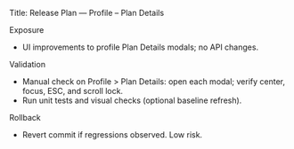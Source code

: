 Title: Release Plan — Profile – Plan Details

Exposure
- UI improvements to profile Plan Details modals; no API changes.

Validation
- Manual check on Profile > Plan Details: open each modal; verify center, focus, ESC, and scroll lock.
- Run unit tests and visual checks (optional baseline refresh).

Rollback
- Revert commit if regressions observed. Low risk.


